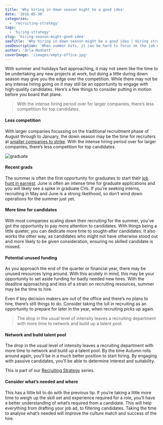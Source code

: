 ```yaml
---
title: 'Why hiring in down season might be a good idea'
date: '2016-05-30'
categories:
  - 'recruiting-strategy'
tags:
  - 'hiring-strategy'
slug: 'hiring-season-might-good-idea'
seoTitle: 'Why hiring in down season might be a good idea | Hiring strategy'
seoDescription: 'When summer hits, it can be hard to focus on the job of hiring, but summer recruiting might be the way to go.'
author: 'Orla-Hodnett'
coverImage: '/images/empty-office.jpg'
---
```


With summer and holidays fast approaching, it may not seem like the time to be undertaking any new projects at work, but doing a little during down season may give you the edge over the competition. While there may not be any intense hiring going on it may still be an opportunity to engage with high-quality candidates. Here’s a few things to consider putting in motion before you board that plane.

> With the intense hiring period over for larger companies, there’s less competition for top candidates.

#### Less competition

With larger companies focussing on the traditional recruitment phase of August through to January, the down season may be the time for recruiters at [smaller companies to strike](http://www.cio.com/article/3066542/hiring/are-you-ready-for-peak-hiring-season.html). With the intense hiring period over for larger companies, there’s less competition for top candidates.

![graduate](/images/graduate.jpg)

#### Recent grads

The summer is often the first opportunity for graduates to start their [job hunt in earnest](http://hirehive.io/tips-on-hiring-a-graduate/). June is often an intense time for graduate applications and you will likely see a spike in graduate CVs. If you’re seeking interns, recruiting in May and June is a strong likelihood, so don’t wind down operations for the summer just yet.

#### More time for candidates

With most companies scaling down their recruiting for the summer, you’ve got the opportunity to pay more attention to candidates. With things being a little quieter, you can dedicate more time to sought-after candidates. It also works the other way, as candidates who might not have otherwise stood out and more likely to be given consideration, ensuring no skilled candidate is missed.

#### Potential unused funding

As you approach the end of the quarter or financial year, there may be unused resources lying around. With this acutely in mind, this may be your opportunity to set aside funding for badly needed new hires. With the deadline approaching and less of a strain on recruiting resources, summer may be the time to hire.

Even if key decision makers are out of the office and there’s no plans to hire, there’s still things to do. Consider taking the lull in recruiting as an opportunity to prepare for later in the year, when recruiting picks up again.

> The drop in the usual level of intensity leaves a recruiting department with more time to network and build up a talent pool.

#### Network and build talent pool

The drop in the usual level of intensity leaves a recruiting department with more time to network and build up a talent pool. By the time Autumn rolls around again, you’ll be in a much better position to start hiring. By engaging with passive candidates, you’ll be able to determine interest and suitability.

This is part of our [Recruiting Strategy](http://hirehive.io/recruiting-strategy/) series.

#### Consider what’s needed and where

This has a little bit to do with the previous tip. If you’re taking a little more time to weigh up the skill set and experience required for a role, you’ll have a better understanding of what’s required from a candidate. This will help everything from drafting your job ad, to filtering candidates. Taking the time to analyse what’s needed will improve the culture match and success of the hire.

